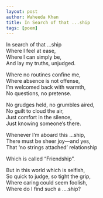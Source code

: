 ```yaml
---
layout: post
author: Waheeda Khan
title: In Search of that ...ship
tags: [poem]
---
```


In search of that …ship  
Where I feel at ease,  
Where I can simply be,  
And lay my truths, unjudged.  

Where no routines confine me,  
Where absence is not offense,  
I’m welcomed back with warmth,  
No questions, no pretense.  

No grudges held, no grumbles aired,  
No guilt to cloud the air,  
Just comfort in the silence,  
Just knowing someone’s there.  

Whenever I’m aboard this …ship,  
There must be sheer joy—and yes,  
That ‘no strings attached’ relationship  

Which is called “Friendship”.  

But in this world which is selfish,  
So quick to judge, so tight the grip,  
Where caring could seem foolish,  
Where do I find such a ….ship?  